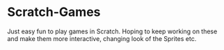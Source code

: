 # Scratch-Games
Just easy fun to play games in Scratch. Hoping to keep working on these and make them more interactive, changing look of the Sprites etc. 
